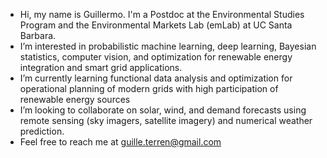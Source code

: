 - Hi, my name is Guillermo. I'm a Postdoc at the Environmental Studies Program and the Environmental Markets Lab (emLab) at UC Santa Barbara.
- I’m interested in probabilistic machine learning, deep learning, Bayesian statistics, computer vision, and optimization for renewable energy integration and smart grid applications.
- I’m currently learning functional data analysis and optimization for operational planning of modern grids with high participation of renewable energy sources
- I’m looking to collaborate on solar, wind, and demand forecasts using remote sensing (sky imagers, satellite imagery) and numerical weather prediction.
- Feel free to reach me at guille.terren@gmail.com
